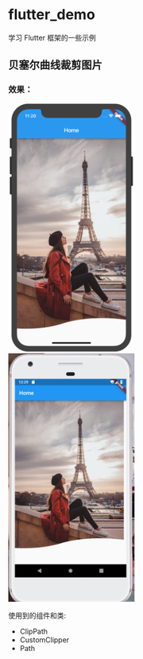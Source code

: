 # flutter_demo

学习 Flutter 框架的一些示例

## 贝塞尔曲线裁剪图片

### 效果：


<img src="/assets/images/wave-effect-on-ios.png" height="500" />
<img src="/assets/images/wave-effect-on-android.png" height="500" />

使用到的组件和类:
- ClipPath
- CustomClipper<Path>
- Path
